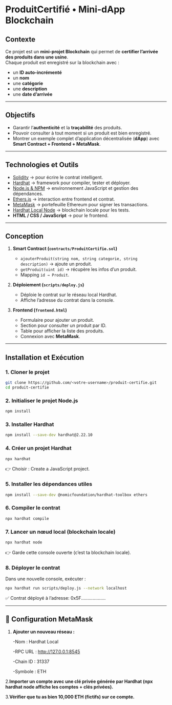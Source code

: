 # ProduitCertifié • Mini-dApp Blockchain

##  Contexte
Ce projet est un **mini-projet Blockchain** qui permet de **certifier l’arrivée des produits dans une usine**.  
Chaque produit est enregistré sur la blockchain avec :  
- un **ID auto-incrémenté**  
- un **nom**  
- une **catégorie**  
- une **description**  
- une **date d’arrivée**  

---

##  Objectifs
- Garantir l’**authenticité** et la **traçabilité** des produits.  
- Pouvoir consulter à tout moment si un produit est bien enregistré.  
- Montrer un exemple complet d’application décentralisée (**dApp**) avec **Smart Contract + Frontend + MetaMask**.

---

##  Technologies et Outils
- [Solidity](https://soliditylang.org/) → pour écrire le contrat intelligent.  
- [Hardhat](https://hardhat.org/) → framework pour compiler, tester et déployer.  
- [Node.js & NPM](https://nodejs.org/) → environnement JavaScript et gestion des dépendances.  
- [Ethers.js](https://docs.ethers.io/) → interaction entre frontend et contrat.  
- [MetaMask](https://metamask.io/) → portefeuille Ethereum pour signer les transactions.  
- [Hardhat Local Node](https://hardhat.org/hardhat-network) → blockchain locale pour les tests.  
- **HTML / CSS / JavaScript** → pour le frontend.  

---

##  Conception
1. **Smart Contract (`contracts/ProduitCertifie.sol`)**  
   - `ajouterProduit(string nom, string categorie, string description)` → ajoute un produit.  
   - `getProduit(uint id)` → récupère les infos d’un produit.  
   - Mapping `id → Produit`.  

2. **Déploiement (`scripts/deploy.js`)**  
   - Déploie le contrat sur le réseau local Hardhat.  
   - Affiche l’adresse du contrat dans la console.  

3. **Frontend (`frontend.html`)**  
   - Formulaire pour ajouter un produit.  
   - Section pour consulter un produit par ID.  
   - Table pour afficher la liste des produits.  
   - Connexion avec **MetaMask**.  

---

##  Installation et Exécution

### 1. Cloner le projet
```bash
git clone https://github.com/<votre-username>/produit-certifie.git
cd produit-certifie
```
### 2. Initialiser le projet Node.js
```bash
npm install
```
### 3. Installer Hardhat
```bash
npm install --save-dev hardhat@2.22.10
```
### 4. Créer un projet Hardhat
```bash
npx hardhat
```
👉 Choisir : Create a JavaScript project.
### 5. Installer les dépendances utiles
```bash
npm install --save-dev @nomicfoundation/hardhat-toolbox ethers
```
### 6. Compiler le contrat
```bash
npx hardhat compile
```
### 7. Lancer un nœud local (blockchain locale)
```bash
npx hardhat node
```
👉 Garde cette console ouverte (c’est ta blockchain locale).
### 8. Déployer le contrat
Dans une nouvelle console, exécuter :
```bash
npx hardhat run scripts/deploy.js --network localhost
```

✅ Contrat déployé à l’adresse: 0x5F...................

---

## 🦊 Configuration MetaMask

1. **Ajouter un nouveau réseau :**

   -Nom : Hardhat Local

   -RPC URL : http://127.0.0.1:8545

   -Chain ID : 31337

   -Symbole : ETH

2.**Importer un compte avec une clé privée générée par Hardhat (npx hardhat node affiche les comptes + clés privées).**

3.**Vérifier que tu as bien 10,000 ETH (fictifs) sur ce compte.**
